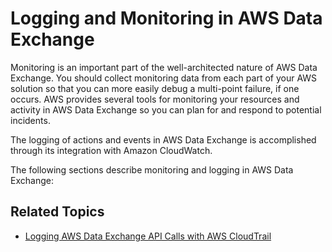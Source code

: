 # Logging and Monitoring in AWS Data Exchange<a name="logging-and-monitoring"></a>

Monitoring is an important part of the well\-architected nature of AWS Data Exchange\. You should collect monitoring data from each part of your AWS solution so that you can more easily debug a multi\-point failure, if one occurs\. AWS provides several tools for monitoring your resources and activity in AWS Data Exchange so you can plan for and respond to potential incidents\.

The logging of actions and events in AWS Data Exchange is accomplished through its integration with Amazon CloudWatch\.

The following sections describe monitoring and logging in AWS Data Exchange:

## Related Topics<a name="monitoring-related-topics"></a>
+ [Logging AWS Data Exchange API Calls with AWS CloudTrail](logging-api-calls-with-cloudtrail.md)
